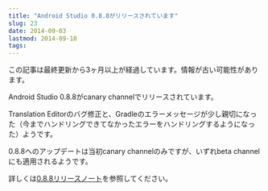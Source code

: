 ```yaml
---
title: "Android Studio 0.8.8がリリースされています"
slug: 23
date: 2014-09-03
lastmod: 2014-09-18
tags: 
---
```


<div id="wppda_alert">この記事は最終更新から3ヶ月以上が経過しています。情報が古い可能性があります。</div><p>Android Studio 0.8.8がcanary channelでリリースされています。</p>
<p>Translation Editorのバグ修正と、Gradleのエラーメッセージが少し親切になった（今までハンドリングできてなかったエラーをハンドリングするようになった）ようです。</p>
<p>0.8.8へのアップデートは当初canary channelのみですが、いずれbeta channelにも適用されるようです。</p>
<p>詳しくは<a href="http://tools.android.com/recent/androidstudio088released">0.8.8リリースノート</a>を参照してください。</p>

  